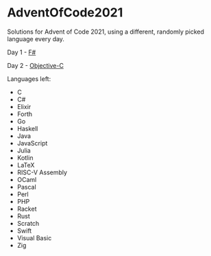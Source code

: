 # AdventOfCode2021
Solutions for Advent of Code 2021, using a different, randomly picked language every day.

Day 1 - [F#](https://github.com/clavierpaul/AdventOfCode2021/tree/main/Day1)

Day 2 - [Objective-C](https://github.com/clavierpaul/AdventOfCode2021/tree/main/Day2)

Languages left:
- C
- C#
- Elixir
- Forth
- Go
- Haskell
- Java
- JavaScript
- Julia
- Kotlin
- LaTeX
- RISC-V Assembly
- OCaml
- Pascal
- Perl
- PHP
- Racket
- Rust
- Scratch
- Swift
- Visual Basic
- Zig

